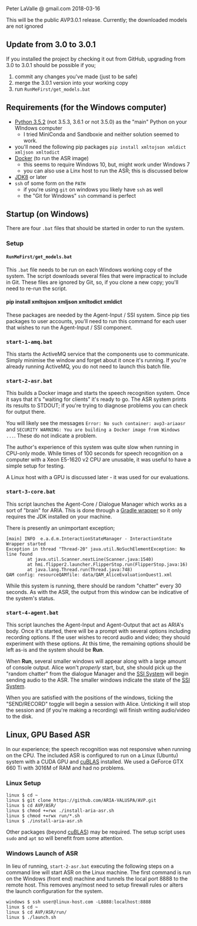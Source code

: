 
Peter LaValle @ gmail.com
2018-03-16

This will be the public AVP3.0.1 release.
Currently; the downloaded models are not ignored


## Update from 3.0 to 3.0.1

If you installed the project by checking it out from GitHub, upgrading from 3.0 to 3.0.1 should be possible if you;

1. commit any changes you've made (just to be safe)
2. merge the 3.0.1 version into your working copy
3. run `RunMeFirst/get_models.bat`

## Requirements (for the Windows computer)

- [Python 3.5.2](https://www.python.org/downloads/release/python-352/) (not 3.5.3, 3.6.1 or not 3.5.0) as the "main" Python on your WIndows computer
    - I tried MiniConda and Sandboxie and neither solution seemed to work.
- you'll need the following pip packages `pip install xmltojson xmldict xmljson xmltodict`
- [Docker](https://store.docker.com/editions/community/docker-ce-desktop-windows) (to run the ASR image)
    - this seems to require Windows 10, but, might work under Windows 7
    - you can also use a Linx host to run the ASR; this is discussed below
- [JDK8](http://www.oracle.com/technetwork/java/javase/downloads/jdk8-downloads-2133151.html) or later
- `ssh` of some form on the `PATH`
    - if you're using `git` on windows you likely have `ssh` as well
    - the "Git for Windows" `ssh` command is perfect

## Startup (on Windows)

There are four `.bat` files that should be started in order to run the system.

### Setup

#### `RunMeFirst/get_models.bat`

This `.bat` file needs to be run on each Windows working copy of the system.
The script downloads several files that were impractical to include in Git.
These files are ignored by Git, so, if you clone a new copy; you'll need to re-run the script.

#### pip install xmltojson xmljson xmltodict xmldict

These packages are needed by the Agent-Input / SSI system.
Since pip ties packages to user accounts, you'll need to run this command for each user that wishes to run the Agent-Input / SSI component.

### `start-1-amq.bat`

This starts the ActiveMQ service that the components use to communicate. Simply minimise the window and forget about it once it's running. If you're already running ActiveMQ, you do not need to launch this batch file.

### `start-2-asr.bat`

This builds a Docker image and starts the speech recognition system.
Once it says that it's "waiting for clients" it's ready to go.
The ASR system prints its results to STDOUT; if you're trying to diagnose problems you can check for output there.

You will likely see the messages `Error: No such container: avp3-ariaasr` and `SECURITY WARNING: You are building a Docker image from Windows ...`.
These do not indicate a problem.

The author's experience of this system was quite slow when running in CPU-only mode.
While times of 100 seconds for speech recognition on a computer with a Xeon E5-1620 v2 CPU are unusable, it was useful to have a simple setup for testing.

A Linux host with a GPU is discussed later - it was used for our evaluations.

### `start-3-core.bat`

This script launches the Agent-Core / Dialogue Manager which works as a sort of "brain" for ARIA.
This is done through a [Gradle wrapper](https://docs.gradle.org/current/userguide/gradle_wrapper.html) so it only requires the JDK installed on your machine.

There is presently an unimportant exception;

```
[main] INFO  e.a.d.m.InteractionStateManager - InteractionState Wrapper started
Exception in thread "Thread-20" java.util.NoSuchElementException: No line found
        at java.util.Scanner.nextLine(Scanner.java:1540)
        at hmi.flipper2.launcher.FlipperStop.run(FlipperStop.java:16)
        at java.lang.Thread.run(Thread.java:748)
QAM config: resourceQAMfile: data/QAM_AliceEvaluationQuest1.xml
```

While this system is running, there should be random "chatter" every 30 seconds.
As with the ASR, the output from this window can be indicative of the system's status.

### `start-4-agent.bat`

This script launches the Agent-Input and Agent-Output that act as ARIA's body.
Once it's started, there will be a prompt with several options including recording options.
If the user wishes to record audio and video; they should experiment with these options.
At this time, the remaining options should be left as-is and the system should be **Run**.

When **Run**, several smaller windows will appear along with a large amount of console output.
Alice won't *properly* start, but, she should pick up the "random chatter" from the dialogue Manager and the [SSI System][ssi] will begin sending audio to the ASR.
The smaller windows indicate the state of the [SSI System][ssi].

When you are satisfied with the positions of the windows, ticking the "SEND/RECORD" toggle will begin a session with Alice.
Unticking it will stop the session and (if you're making a recording) will finish writing audio/video to the disk.

## Linux, GPU Based ASR

In our experience; the speech recognition was not responsive when running on the CPU.
The included ASR is configured to run on a Linux (Ubuntu) system with a CUDA GPU and [cuBLAS][cuBLAS] installed.
We used a GeForce GTX 660 Ti with 3016M of RAM and had no problems.

### Linux Setup

```
linux $ cd ~
linux $ git clone https://github.com/ARIA-VALUSPA/AVP.git
linux $ cd AVP/ASR/
linux $ chmod +=rwx ./install-aria-asr.sh
linux $ chmod +=rwx run/*.sh
linux $ ./install-aria-asr.sh
```

Other packages (beyond [cuBLAS][cuBLAS]) may be required.
The setup script uses `sudo` and `apt` so will benefit from some attention.

### Windows Launch of ASR

In lieu of running, `start-2-asr.bat` executing the following steps on a command line will start ASR on the Linux machine.
The first command is run on the Windows (front end) machine and tunnels the local port 8888 to the remote host.
This removes any/most need to setup firewall rules or alters the launch configuration for the system.

```
windows $ ssh user@linux-host.com -L8888:localhost:8888
linux $ cd ~
linux $ cd AVP/ASR/run/
linux $ ./launch.sh
```

[ssi]: https://www.informatik.uni-augsburg.de/lehrstuehle/hcm/projects/tools/ssi/
[cuBLAS]: https://developer.nvidia.com/cublas
